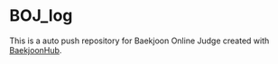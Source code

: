 # BOJ_log
This is a auto push repository for Baekjoon Online Judge created with [BaekjoonHub](https://github.com/BaekjoonHub/BaekjoonHub).
